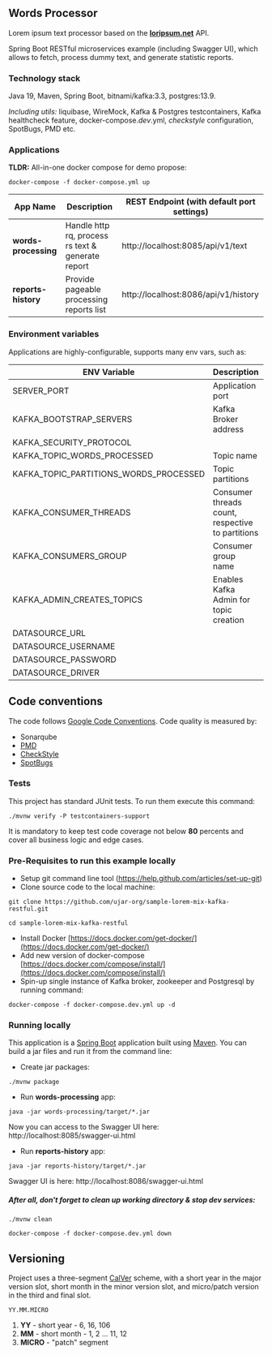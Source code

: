 ## Words Processor

Lorem ipsum text processor based on the  **[loripsum.net](https://loripsum.net/)** API.

Spring Boot RESTful microservices example (including Swagger UI), which allows to fetch, process dummy text,
and generate statistic reports.

### Technology stack

Java 19, Maven, Spring Boot, bitnami/kafka:3.3, postgres:13.9.

_Including utils:_ liquibase, WireMock, Kafka & Postgres testcontainers, Kafka healthcheck feature, docker-compose._dev_.yml,
_checkstyle_ configuration, SpotBugs, PMD etc.

### Applications

**TLDR:** All-in-one docker compose for demo propose:

``
docker-compose -f docker-compose.yml up
``

| App Name             | Description                                       | REST Endpoint (with default port settings) |
|----------------------|---------------------------------------------------|--------------------------------------------|
| __words-processing__ | Handle http rq, process rs text & generate report | http://localhost:8085/api/v1/text          |
| __reports-history__  | Provide pageable processing reports list          | http://localhost:8086/api/v1/history       |

### Environment variables

Applications are highly-configurable, supports many env vars, such as:

| ENV Variable                           | Description                                         | Default Value                             |
|----------------------------------------|-----------------------------------------------------|-------------------------------------------|
| SERVER_PORT                            | Application port                                    | 8085, 8086                                |
| KAFKA_BOOTSTRAP_SERVERS                | Kafka Broker address                                | localhost:9092                            |
| KAFKA_SECURITY_PROTOCOL                |                                                     | PLAINTEXT                                 |
| KAFKA_TOPIC_WORDS_PROCESSED            | Topic name                                          | words.processed                           |
| KAFKA_TOPIC_PARTITIONS_WORDS_PROCESSED | Topic partitions                                    | 4                                         |
| KAFKA_CONSUMER_THREADS                 | Consumer threads count,<br>respective to partitions | 4                                         |
| KAFKA_CONSUMERS_GROUP                  | Consumer group name                                 | reports-history                           |
| KAFKA_ADMIN_CREATES_TOPICS             | Enables Kafka Admin for topic creation              | true                                      |
| DATASOURCE_URL                         |                                                     | jdbc:postgresql://localhost:5432/lorem_db |
| DATASOURCE_USERNAME                    |                                                     | postgres                                  |
| DATASOURCE_PASSWORD                    |                                                     | postgres                                  |
| DATASOURCE_DRIVER                      |                                                     | org.postgresql.Driver                     |

## Code conventions

The code follows [Google Code Conventions](https://google.github.io/styleguide/javaguide.html). Code
quality is measured by:

- Sonarqube
- [PMD](https://pmd.github.io/)
- [CheckStyle](https://checkstyle.sourceforge.io/)
- [SpotBugs](https://spotbugs.github.io/)

### Tests

This project has standard JUnit tests. To run them execute this command:

```
./mvnw verify -P testcontainers-support
```

It is mandatory to keep test code coverage not below **80** percents and cover all business logic and edge cases.

### Pre-Requisites to run this example locally

- Setup git command line tool (https://help.github.com/articles/set-up-git)
- Clone source code to the local machine:

```
git clone https://github.com/ujar-org/sample-lorem-mix-kafka-restful.git

cd sample-lorem-mix-kafka-restful
```

- Install Docker [https://docs.docker.com/get-docker/](https://docs.docker.com/get-docker/)
- Add new version of docker-compose [https://docs.docker.com/compose/install/](https://docs.docker.com/compose/install/)
- Spin-up single instance of Kafka broker, zookeeper and Postgresql by running command:

```
docker-compose -f docker-compose.dev.yml up -d
```

### Running locally

This application is a [Spring Boot](https://spring.io/guides/gs/spring-boot) application built
using [Maven](https://spring.io/guides/gs/maven/). You can build a jar files and run it from the command line:

- Create jar packages:

```
./mvnw package
```

- Run **words-processing** app:

```
java -jar words-processing/target/*.jar
```

Now you can access to the Swagger UI here: http://localhost:8085/swagger-ui.html

- Run **reports-history** app:

```
java -jar reports-history/target/*.jar
```

Swagger UI is here: http://localhost:8086/swagger-ui.html

##### After all, don't forget to clean up working directory & stop dev services:

```
./mvnw clean
```

```
docker-compose -f docker-compose.dev.yml down
```

## Versioning

Project uses a three-segment [CalVer](https://calver.org/) scheme, with a short year in the major version slot, short month in the minor version slot, and micro/patch version in the third
and final slot.

```
YY.MM.MICRO
```

1. **YY** - short year - 6, 16, 106
1. **MM** - short month - 1, 2 ... 11, 12
1. **MICRO** -  "patch" segment
